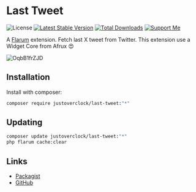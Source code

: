 # Last Tweet

![License](https://img.shields.io/badge/license-MIT-blue.svg) [![Latest Stable Version](https://poser.pugx.org/justoverclock/last-tweet/v)](https://packagist.org/packages/justoverclock/last-tweet) [![Total Downloads](https://poser.pugx.org/justoverclock/last-tweet/downloads)](https://packagist.org/packages/justoverclock/last-tweet) [![Support Me](https://img.shields.io/badge/Donate-Support%20My%20Work-orange)](https://github.com/sponsors/justoverclockl)

A [Flarum](http://flarum.org) extension. Fetch last X tweet from Twitter. This extension use a Widget Core from Afrux 😍

![OqbB1frZJD](https://user-images.githubusercontent.com/79002016/128144326-c6828770-cfe5-488b-83dc-02e6c6099807.gif)


## Installation

Install with composer:

```sh
composer require justoverclock/last-tweet:"*"
```

## Updating

```sh
composer update justoverclock/last-tweet:"*"
php flarum cache:clear
```

## Links

- [Packagist](https://packagist.org/packages/justoverclock/last-tweet)
- [GitHub](https://github.com/justoverclockl/last-tweet)
